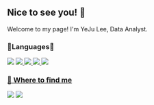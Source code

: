 ## Nice to see you! 👋
Welcome to my page!
I'm YeJu Lee, Data Analyst.

<!--
**yejuda/yejuda** is a ✨ _special_ ✨ repository because its `README.md` (this file) appears on your GitHub profile.

Here are some ideas to get you started:

- 🔭 I’m currently working on ...
- 🌱 I’m currently learning ...
- 👯 I’m looking to collaborate on ...
- 🤔 I’m looking for help with ...
- 💬 Ask me about ...
- 📫 How to reach me: ...
- 😄 Pronouns: ...
- ⚡ Fun fact: ...
-->

### 💫Languages💫
<img src="https://img.shields.io/badge/Python-3776AB?style=flat&logo=Python&logoColor=white"/> <a href="https://github.com/yejuda" target="_blank"><img src="https://img.shields.io/badge/R-276DC3?style=flat&logo=R&logoColor=white"/>
<a href="https://github.com/yejuda" target="_blank"><img src="https://img.shields.io/badge/GitHub-181717?style=flat&logo=GitHub&logoColor=white"/>
<a href="https://github.com/yejuda" target="_blank"><img src="https://img.shields.io/badge/MySQL-4479A1?style=flat&logo=MySQL&logoColor=white"/>
<a href="https://github.com/yejuda" target="_blank"><img src="https://img.shields.io/badge/Slack-4A154B?style=flat&logo=Slack&logoColor=white"/>


### 📌 Where to find me
<a href="https://risingdata.tistory.com/" target="_blank"><img src="https://img.shields.io/badge/Tistory-000000?style=flat&logo=Tistory&logoColor=white"/></a>
<a href="https://github.com/yejuda" target="_blank"><img src="https://img.shields.io/badge/GitHub-181717?style=flat&logo=GitHub&logoColor=white"/></a>


<!--
![Anurag's GitHub stats](https://github-readme-stats.vercel.app/api?username=yejuda&show_icons=true&theme=aura_dark)
-->
